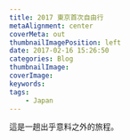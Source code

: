 ```yaml
---
title: 2017 東京首次自由行
metaAlignment: center
coverMeta: out
thumbnailImagePosition: left
date: 2017-02-16 15:26:50
categories: Blog
thumbnailImage:
coverImage:
keywords:
tags:
    - Japan
---
```

這是一趟出乎意料之外的旅程。
<!-- more -->